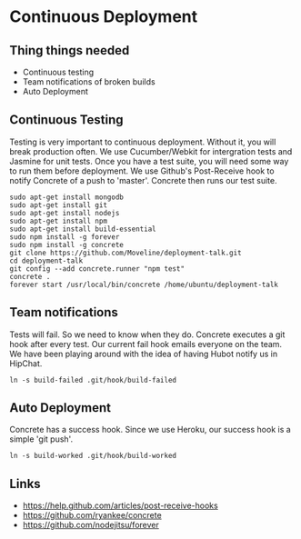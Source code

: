 # Continuous Deployment

## Thing things needed
* Continuous testing
* Team notifications of broken builds
* Auto Deployment

## Continuous Testing
Testing is very important to continuous deployment.  Without it, you will break production often.  We use
Cucumber/Webkit for intergration tests and Jasmine for unit tests.  Once you have a test suite, you will need some
way to run them before deployment.  We use Github's Post-Receive hook to notify Concrete of a push to 'master'.
Concrete then runs our test suite.

    sudo apt-get install mongodb
    sudo apt-get install git
    sudo apt-get install nodejs
    sudo apt-get install npm
    sudo apt-get install build-essential
    sudo npm install -g forever
    sudo npm install -g concrete
    git clone https://github.com/Moveline/deployment-talk.git
    cd deployment-talk
    git config --add concrete.runner "npm test"
    concrete .
    forever start /usr/local/bin/concrete /home/ubuntu/deployment-talk

## Team notifications
Tests will fail.  So we need to know when they do.  Concrete executes a git hook after every test.  Our current fail
hook emails everyone on the team.  We have been playing around with the idea of having Hubot notify us in HipChat.

    ln -s build-failed .git/hook/build-failed

## Auto Deployment
Concrete has a success hook.  Since we use Heroku, our success hook is a simple 'git push'.

    ln -s build-worked .git/hook/build-worked

## Links
* https://help.github.com/articles/post-receive-hooks
* https://github.com/ryankee/concrete
* https://github.com/nodejitsu/forever